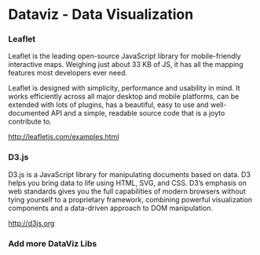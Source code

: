 # Dataviz - Data Visualization

### Leaflet
Leaflet is the leading open-source JavaScript library for mobile-friendly interactive maps. Weighing just about 33 KB of JS, it has all the mapping features most developers ever need.

Leaflet is designed with simplicity, performance and usability in mind. It works efficiently across all major desktop and mobile platforms, can be extended with lots of plugins, has a beautiful, easy to use and well-documented API and a simple, readable source code that is a joyto contribute to.

http://leafletjs.com/examples.html

### D3.js

D3.js is a JavaScript library for manipulating documents based on data. D3 helps you bring data to life using HTML, SVG, and CSS. D3’s emphasis on web standards gives you the full capabilities of modern browsers without tying yourself to a proprietary framework, combining powerful visualization components and a data-driven approach to DOM manipulation.

http://d3js.org

### Add more DataViz Libs

